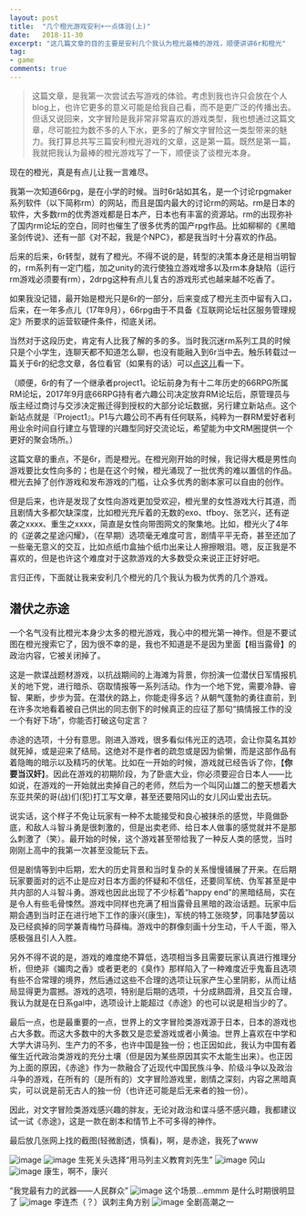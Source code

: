 ```yaml
---
layout: post
title:  "几个橙光游戏安利+一点体验(上)"
date:   2018-11-30
excerpt: "这几篇文章的目的主要是安利几个我认为橙光最棒的游戏，顺便讲讲6r和橙光"
tag:
- game
comments: true
---
```


> 这篇文章，是我第一次尝试去写游戏的体验。考虑到我也许只会放在个人blog上，也许它更多的意义可能是给我自己看，而不是更广泛的传播出去。但话又说回来，文字冒险是我非常非常喜欢的游戏类型，我也想通过这篇文章，尽可能拉为数不多的人下水，更多的了解文字冒险这一类型带来的魅力。我打算总共写三篇安利橙光游戏的文章，这是第一篇。既然是第一篇，我就把我认为最棒的橙光游戏写了一下，顺便谈了谈橙光本身。

现在的橙光，真是有点儿让我一言难尽。

我第一次知道66rpg，是在小学的时候。当时6r站如其名，是一个讨论rpgmaker系列软件（以下简称rm）的网站，而且是国内最大的讨论rm的网站。rm是日本的软件，大多数rm的优秀游戏都是日本产，日本也有丰富的资源站。rm的出现弥补了国内rm论坛的空白，同时也催生了很多优秀的国产rpg作品。比如柳柳的《黑暗圣剑传说》、还有一部《对不起，我是个NPC》，都是我当时十分喜欢的作品。

后来的后来，6r转型，就有了橙光。不得不说的是，转型的决策本身还是相当明智的，rm系列有一定门槛，加之unity的流行使独立游戏增多以及rm本身缺陷（运行rm游戏必须要有rm），2drpg这种有点儿复古的游戏形式也越来越不吃香了。

如果我没记错，最开始是橙光只是6r的一部分，后来变成了橙光主页中留有入口，后来，在一年多点儿（17年9月），66rpg由于不具备《互联网论坛社区服务管理规定》所要求的运营软硬件条件，彻底关闭。

当然对于这段历史，肯定有人比我了解的多的多。当时我沉迷rm系列工具的时候只是个小学生，连聊天都不知道怎么聊，也没有能融入到6r当中去。触乐转载过一篇关于6r的纪念文章，各位看官（如果有的话）可以[点这儿](http://www.chuapp.com/article/284135.html)看一下。

（顺便，6r的有了一个继承者project1。论坛前身为有十二年历史的66RPG所属RM论坛，2017年9月底66RPG持有者六趣公司决定放弃RM论坛后，原管理员与版主经过商讨与交涉决定搬迁得到授权的大部分论坛数据，另行建立新站点。这个新站点就是『Project1』。P1与六趣公司不再有任何联系，纯粹为一群RM爱好者利用业余时间自行建立与管理的兴趣型同好交流论坛，希望能为中文RM圈提供一个更好的聚会场所。）

这篇文章的重点，不是6r，而是橙光。在橙光刚开始的时候，我记得大概是男性向游戏要比女性向多的；也是在这个时候，橙光涌现了一批优秀的难以置信的作品。橙光去掉了创作游戏和发布游戏的门槛，让众多优秀的剧本家可以自由的创作。

但是后来，也许是发现了女性向游戏更加受欢迎，橙光里的女性游戏大行其道，而且剧情大多都欠缺深度，比如橙光充斥着的无数的exo、tfboy、张艺兴，还有逆袭之xxxx、重生之xxxx，简直是女性向带图网文的聚集地。比如，橙光火了4年的《逆袭之星途闪耀》，（在早期）选项毫无难度可言，剧情平平无奇，甚至还加了一些毫无意义的交互，比如点纸巾盒抽个纸巾出来让人擦擦眼泪。嗯，反正我是不喜欢的，但是也许这个难度对于这款游戏的大多数受众来说正正好好吧。

言归正传，下面就让我来安利几个橙光的几个我认为极为优秀的几个游戏。

## 潜伏之赤途

一个名气没有比橙光本身少太多的橙光游戏，我心中的橙光第一神作。但是不要试图在橙光搜索它了，因为很不幸的是，我也不知道是不是因为里面【相当露骨】的政治内容，它被关闭掉了。

这是一款谍战题材游戏，以抗战期间的上海滩为背景，你扮演一位潜伏日军情报机关的地下党，进行暗杀、窃取情报等一系列活动。作为一个地下党，需要冷静、睿智、果断，步步为营。在潜伏的路上，你能走得多远？从朝气蓬勃的勇往直前，到在许多次地看着被自己供出的同志倒下的时候真正的应征了那句“搞情报工作的没一个有好下场”，你能否打破这句定言？

赤途的选项，十分有意思。刚进入游戏，很多看似伟光正的选项，会让你莫名其妙就死掉，或是迎来了结局。这绝对不是作者的疏忽或是因为偷懒，而是这部作品有着隐晦的暗示以及精巧的伏笔。比如在一开始的时候，游戏就已经告诉了你，【**你要当汉奸**】。因此在游戏的初期阶段，为了卧底大业，你必须要迎合日本人——比如说，在游戏的一开始就出卖掉自己的老师，然后为一个叫冈山雄二的整天想着大东亚共荣的哥(战)们(犯)打工写文章，甚至还要陪冈山的女儿冈山爱出去玩。

说实话，这个样子不免让玩家有一种不太能接受和良心被抹杀的感觉，毕竟做卧底，和敌人斗智斗勇是很刺激的，但是出卖老师、给日本人做事的感觉就并不是那么刺激了（笑）。最开始的时候，这个游戏甚至带给我了一种反人类的感觉，当时刚刚上高中的我第一次甚至没能玩下去。

但是剧情等到中后期，宏大的历史背景和当时复杂的关系慢慢铺展了开来。在后期玩家要面对的远不止是应对日本方面的怀疑和不信任，还要同军统、伪军甚至是中共内部的人斗智斗勇。游戏也因此出现了不少标着“happy end”的黑暗结局，实在是令人有些毛骨悚然。游戏中同样也充满了相当露骨且黑暗的政治话题。玩家中后期会遇到当时正在进行地下工作的康兴(康生)，军统的特工张晓梦，同事陆梦茵以及已经疯掉的同学兼青梅竹马薛梅。游戏中的群像刻画十分生动，千人千面，带入感极强且引人入胜。

另外不得不说的是，游戏的难度绝不算低，选项相当多且需要玩家认真进行推理分析，但绝非《媚肉之香》或者更老的《臭作》那样陷入了一种难度近乎鬼畜且选项有些不合常理的境界，然后通过这些不合理的选项让玩家产生心里阴影，从而让结局显得更为震撼。游戏的选项，特别是后期的选项，十分成熟圆滑，且交互合理，我认为就是在日系gal中，选项设计上能超过《赤途》的也可以说是相当少的了。

最后一点，也是最重要的一点，世界上的文字冒险类游戏源于日本，日本的游戏也占大多数。而这大多数中的大多数又是恋爱游戏或者小黄油。世界上喜欢在中学和大学大讲马列、生产力的不多，也许中国是独一份；也正因如此，我认为中国有着催生近代政治类游戏的充分土壤（但是因为某些原因其实不太能生出来）。也正因为上面的原因，《赤途》作为一款融合了近现代中国民族斗争、阶级斗争以及政治斗争的游戏，在所有的（是所有的）文字冒险游戏里，剧情之深刻，内容之黑暗真实，可以说是前无古人的独一份（也许还可能是后无来者的独一份）。

因此，对文字冒险类游戏感兴趣的胖友，无论对政治和谍斗感不感兴趣，我都建议试一试《赤途》，这是一款在剧本和情节上不可多得的神作。

最后放几张网上找的截图(轻微剧透，慎看)，啊，是赤途，我死了www


![image](https://github.com/xindu233/xindu233.github.io/blob/master/_posts/images/chengguang/leifucheng.png?raw=true)
![image](https://github.com/xindu233/xindu233.github.io/blob/master/_posts/images/chengguang/LiuMalie.jpg?raw=true)
生死关头选择“用马列主义教育刘先生”
![image](https://github.com/xindu233/xindu233.github.io/blob/master/_posts/images/chengguang/Gangshan.jpg?raw=true)
冈山
![image](https://github.com/xindu233/xindu233.github.io/blob/master/_posts/images/chengguang/ks.png?raw=true)
康生，啊不，康兴

“我党最有力的武器——人民群众”
![image](https://github.com/xindu233/xindu233.github.io/blob/master/_posts/images/chengguang/wg.png?raw=true)
这个场景...emmm 是什么时期很明显了
![image](https://github.com/xindu233/xindu233.github.io/blob/master/_posts/images/chengguang/chenglong.png?raw=true)
李连杰（？）讽刺主角方别
![image](https://github.com/xindu233/xindu233.github.io/blob/master/_posts/images/chengguang/zxm.jpg?raw=true)
全剧高潮之一